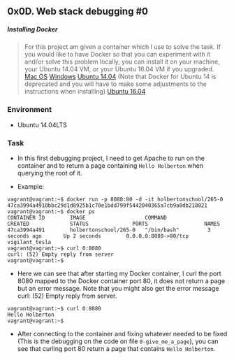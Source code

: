 ## 0x0D. Web stack debugging #0

##### Installing Docker
> For this project am given a container which I use to solve the task. If you would like to have Docker so that you can experiment with it and/or solve this problem locally, you can install it on your machine, your Ubuntu 14.04 VM, or your Ubuntu 16.04 VM if you upgraded.
> [Mac OS](https://docs.docker.com/desktop/mac/install/)
> [Windows](https://docs.docker.com/desktop/windows/install/)
> [Ubuntu 14.04](https://www.liquidweb.com/kb/how-to-install-docker-on-ubuntu-14-04-lts/) (Note that Docker for Ubuntu 14 is deprecated and you will have to make some adjustments to the instructions when installing)
> [Ubuntu 16.04](https://www.digitalocean.com/community/tutorials/how-to-install-and-use-docker-on-ubuntu-16-04)

### Environment
* Ubuntu 14.04LTS

### Task
* In this first debugging project, I need to get Apache to run on the container and to return a page containing `Hello Holberton` when querying the root of it.

* Example:

```
vagrant@vagrant:~$ docker run -p 8080:80 -d -it holbertonschool/265-0
47ca3994a4910bbc29d1d8925b1c70e1bdd799f5442040365a7cb9a0db218021
vagrant@vagrant:~$ docker ps
CONTAINER ID        IMAGE                   COMMAND             CREATED             STATUS              PORTS                  NAMES
47ca3994a491        holbertonschool/265-0   "/bin/bash"         3 seconds ago       Up 2 seconds        0.0.0.0:8080->80/tcp   vigilant_tesla
vagrant@vagrant:~$ curl 0:8080
curl: (52) Empty reply from server
vagrant@vagrant:~$
```
* Here we can see that after starting my Docker container, I curl the port 8080 mapped to the Docker container port 80, it does not return a page but an error message. Note that you might also get the error message curl: (52) Empty reply from server.

```
vagrant@vagrant:~$ curl 0:8080
Hello Holberton
vagrant@vagrant:~$
```
* After connecting to the container and fixing whatever needed to be fixed (This is the debugging on the code on file `0-give_me_a_page`), you can see that curling port 80 return a page that contains `Hello Holberton`.